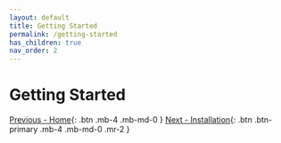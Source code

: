 ```yaml
---
layout: default
title: Getting Started
permalink: /getting-started
has_children: true
nav_order: 2
---
```


# Getting Started

<span class="d-flex flex-justify-between">

[Previous - Home](/){: .btn .mb-4 .mb-md-0 }
[Next - Installation](/getting-started/installation){: .btn .btn-primary .mb-4 .mb-md-0 .mr-2 }

</span>